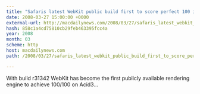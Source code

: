 ```yaml
---
title: "Safaris latest WebKit public build first to score perfect 100 in Acid3 test"
date: 2008-03-27 15:00:00 +0000
external-url: http://macdailynews.com/2008/03/27/safaris_latest_webkit_public_build_first_to_score_perfect_100_acid3/
hash: 858c1a4cd75810cb29feb463395fcc4a
year: 2008
month: 03
scheme: http
host: macdailynews.com
path: /2008/03/27/safaris_latest_webkit_public_build_first_to_score_perfect_100_acid3/

---
```


With build r31342 WebKit has become the first publicly available rendering engine to achieve 100/100 on Acid3...
